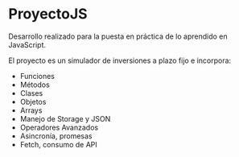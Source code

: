 # ProyectoJS

Desarrollo realizado para la puesta en práctica de lo aprendido en JavaScript.

El proyecto es un simulador de inversiones a plazo fijo e incorpora:

- Funciones
- Métodos
- Clases
- Objetos
- Arrays
- Manejo de Storage y JSON
- Operadores Avanzados
- Asincronía, promesas 
- Fetch, consumo de API 
